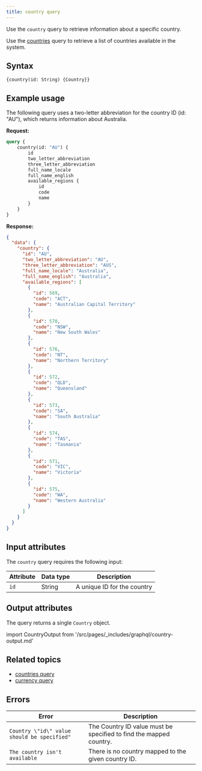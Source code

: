 ```yaml
---
title: country query
---
```


Use the `country` query to retrieve information about a specific country.

Use the [countries]({{page.baseurl}}/graphql/queries/directory-countries.html) query to retrieve a list of countries available in the system.

## Syntax

`{country(id: String) {Country}}`

## Example usage

The following query uses a two-letter abbreviation for the country ID (id: "AU"), which returns information about Australia.

**Request:**

```graphql
query {
    country(id: "AU") {
        id
        two_letter_abbreviation
        three_letter_abbreviation
        full_name_locale
        full_name_english
        available_regions {
            id
            code
            name
        }
    }
}
```

**Response:**

```json
{
  "data": {
    "country": {
      "id": "AU",
      "two_letter_abbreviation": "AU",
      "three_letter_abbreviation": "AUS",
      "full_name_locale": "Australia",
      "full_name_english": "Australia",
      "available_regions": [
        {
          "id": 569,
          "code": "ACT",
          "name": "Australian Capital Territory"
        },
        {
          "id": 570,
          "code": "NSW",
          "name": "New South Wales"
        },
        {
          "id": 576,
          "code": "NT",
          "name": "Northern Territory"
        },
        {
          "id": 572,
          "code": "QLD",
          "name": "Queensland"
        },
        {
          "id": 573,
          "code": "SA",
          "name": "South Australia"
        },
        {
          "id": 574,
          "code": "TAS",
          "name": "Tasmania"
        },
        {
          "id": 571,
          "code": "VIC",
          "name": "Victoria"
        },
        {
          "id": 575,
          "code": "WA",
          "name": "Western Australia"
        }
      ]
    }
  }
}
```

## Input attributes

The `country` query requires the following input:

Attribute | Data type | Description
--- | --- | ---
`id` | String | A unique ID for the country

## Output attributes

The query returns a single `Country` object.

import CountryOutput from '/src/pages/_includes/graphql/country-output.md'

<CountryOutput />

## Related topics

*  [countries query]({{page.baseurl}}/graphql/queries/directory-countries.html)
*  [currency query]({{page.baseurl}}/graphql/queries/directory-currency.html)

## Errors

Error | Description
--- | ---
`Country \"id\" value should be specified"` | The Country ID value must be specified to find the mapped country.
`The country isn't available` | There is no country mapped to the given country ID.
